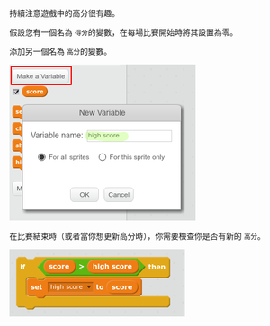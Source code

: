 持續注意遊戲中的高分很有趣。

假設您有一個名為 `得分`的變數，在每場比賽開始時將其設置為零。

添加另一個名為 `高分`的變數。

![截圖](images/make-high-score-variable.png)

在比賽結束時（或者當你想更新高分時），你需要檢查你是否有新的 `高分`。

![截圖](images/check-for-high-score.png)